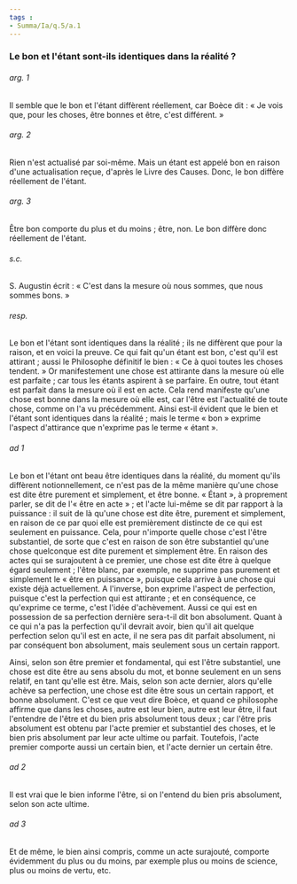 ```yaml
---
tags : 
- Summa/Ia/q.5/a.1
---
```


### Le bon et l'étant sont-ils identiques dans la réalité ?

###### arg. 1
Il semble que le bon et l'étant diffèrent réellement, car Boèce dit : « Je vois que, pour les choses, être bonnes et être, c'est différent. » 

###### arg. 2
Rien n'est actualisé par soi-même. Mais un étant est appelé bon en raison d'une actualisation reçue, d'après le Livre des Causes. Donc, le bon diffère réellement de l'étant. 

###### arg. 3
Être bon comporte du plus et du moins ; être, non. Le bon diffère donc réellement de l'étant. 

###### s.c.
S. Augustin écrit : « C'est dans la mesure où nous sommes, que nous sommes bons. » 

###### resp.
Le bon et l'étant sont identiques dans la réalité ; ils ne diffèrent que pour la raison, et en voici la preuve. Ce qui fait qu'un étant est bon, c'est qu'il est attirant ; aussi le Philosophe définitif le bien : « Ce à quoi toutes les choses tendent. » Or manifestement une chose est attirante dans la mesure où elle est parfaite ; car tous les étants aspirent à se parfaire. En outre, tout étant est parfait dans la mesure où il est en acte. Cela rend manifeste qu'une chose est bonne dans la mesure où elle est, car l'être est l'actualité de toute chose, comme on l'a vu précédemment. Ainsi est-il évident que le bien et l'étant sont identiques dans la réalité ; mais le terme « bon » exprime l'aspect d'attirance que n'exprime pas le terme « étant ». 

###### ad 1
Le bon et l'étant ont beau être identiques dans la réalité, du moment qu'ils diffèrent notionnellement, ce n'est pas de la même manière qu'une chose est dite être purement et simplement, et être bonne. « Étant », à proprement parler, se dit de l'« être en acte » ; et l'acte lui-même se dit par rapport à la puissance : il suit de là qu'une chose est dite être, purement et simplement, en raison de ce par quoi elle est premièrement distincte de ce qui est seulement en puissance. Cela, pour n'importe quelle chose c'est l'être substantiel, de sorte que c'est en raison de son être substantiel qu'une chose quelconque est dite purement et simplement être. En raison des actes qui se surajoutent à ce premier, une chose est dite être à quelque égard seulement ; l'être blanc, par exemple, ne supprime pas purement et simplement le « être en puissance », puisque cela arrive à une chose qui existe déjà actuellement. A l'inverse, bon exprime l'aspect de perfection, puisque c'est la perfection qui est attirante ; et en conséquence, ce qu'exprime ce terme, c'est l'idée d'achèvement. Aussi ce qui est en possession de sa perfection dernière sera-t-il dit bon absolument. Quant à ce qui n'a pas la perfection qu'il devrait avoir, bien qu'il ait quelque perfection selon qu'il est en acte, il ne sera pas dit parfait absolument, ni par conséquent bon absolument, mais seulement sous un certain rapport. 

Ainsi, selon son être premier et fondamental, qui est l'être substantiel, une chose est dite être au sens absolu du mot, et bonne seulement en un sens relatif, en tant qu'elle est être. Mais, selon son acte dernier, alors qu'elle achève sa perfection, une chose est dite être sous un certain rapport, et bonne absolument. C'est ce que veut dire Boèce, et quand ce philosophe affirme que dans les choses, autre est leur bien, autre est leur être, il faut l'entendre de l'être et du bien pris absolument tous deux ; car l'être pris absolument est obtenu par l'acte premier et substantiel des choses, et le bien pris absolument par leur acte ultime ou parfait. Toutefois, l'acte premier comporte aussi un certain bien, et l'acte dernier un certain être. 

###### ad 2
Il est vrai que le bien informe l'être, si on l'entend du bien pris absolument, selon son acte ultime. 

###### ad 3
Et de même, le bien ainsi compris, comme un acte surajouté, comporte évidemment du plus ou du moins, par exemple plus ou moins de science, plus ou moins de vertu, etc. 



